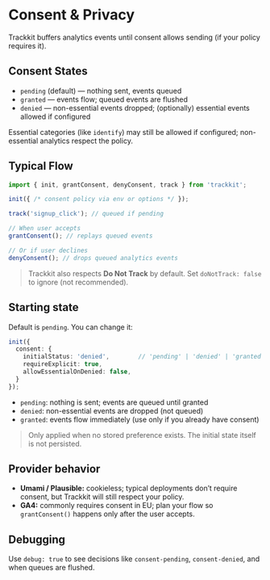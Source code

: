 # Consent & Privacy

Trackkit buffers analytics events until consent allows sending (if your policy requires it).

## Consent States

- `pending` (default) — nothing sent, events queued
- `granted` — events flow; queued events are flushed
- `denied` — non-essential events dropped; (optionally) essential events allowed if configured

Essential categories (like `identify`) may still be allowed if configured; non-essential analytics respect the policy.

## Typical Flow

```ts
import { init, grantConsent, denyConsent, track } from 'trackkit';

init({ /* consent policy via env or options */ });

track('signup_click'); // queued if pending

// When user accepts
grantConsent(); // replays queued events

// Or if user declines
denyConsent(); // drops queued analytics events
```

> Trackkit also respects **Do Not Track** by default. Set `doNotTrack: false` to ignore (not recommended).

## Starting state

Default is `pending`. You can change it:

```ts
init({
  consent: {
    initialStatus: 'denied',        // 'pending' | 'denied' | 'granted'
    requireExplicit: true,
    allowEssentialOnDenied: false,
  }
});
```

* `pending`: nothing is sent; events are queued until granted
* `denied`: non-essential events are dropped (not queued)
* `granted`: events flow immediately (use only if you already have consent)

> Only applied when no stored preference exists. The initial state itself is not persisted.

## Provider behavior

* **Umami / Plausible:** cookieless; typical deployments don’t require consent, but Trackkit will still respect your policy.
* **GA4:** commonly requires consent in EU; plan your flow so `grantConsent()` happens only after the user accepts.

## Debugging

Use `debug: true` to see decisions like `consent-pending`, `consent-denied`, and when queues are flushed.
